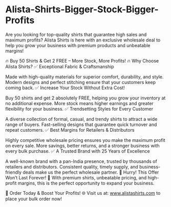 # Alista-Shirts-Bigger-Stock-Bigger-Profits
Are you looking for top-quality shirts that guarantee high sales and maximum profits? Alista Shirts is here with an exclusive wholesale deal to help you grow your business with premium products and unbeatable margins!

🔥 Buy 50 Shirts & Get 2 FREE – More Stock, More Profits! 🔥
Why Choose Alista Shirts?
✅ Exceptional Fabric & Craftsmanship

Made with high-quality materials for superior comfort, durability, and style.
Modern designs and perfect stitching ensure that your customers keep coming back.
✅ Increase Your Stock Without Extra Cost!

Buy 50 shirts and get 2 absolutely FREE, helping you grow your inventory at no additional expense.
More stock means higher earnings and greater flexibility for your business.
✅ Trendsetting Styles for Every Customer

A diverse collection of formal, casual, and trendy shirts to attract a wide range of buyers.
Fast-selling designs that guarantee quick turnover and repeat customers.
✅ Best Margins for Retailers & Distributors

Highly competitive wholesale pricing ensures you make the maximum profit on every sale.
More savings, better returns, and a stronger business with every bulk purchase.
✅ A Trusted Brand with 25 Years of Excellence

A well-known brand with a pan-India presence, trusted by thousands of retailers and distributors.
Consistent quality, timely supply, and business-friendly deals make us the perfect wholesale partner.
🚀 Hurry! This Offer Won’t Last Forever! 🚀
With premium shirts, unbeatable pricing, and high-profit margins, this is the perfect opportunity to expand your business.

📢 Order Today & Boost Your Profits!
🌐 Visit us at: www.alistashirts.com to place your bulk order now!
